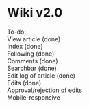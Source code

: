 # Wiki v2.0 #

To-do:\
View article (done)\
Index (done)\
Following (done)\
Comments (done)\
Searchbar (done)\
Edit log of article (done)\
Edits (done)\
Approval/rejection of edits\
Mobile-responsive